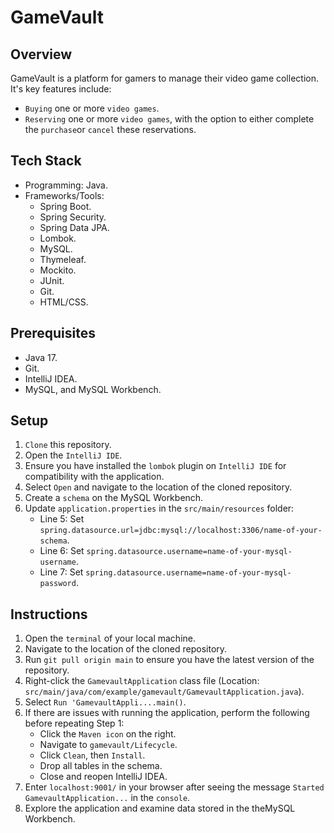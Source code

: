 # GameVault

## Overview
GameVault is a platform for gamers to manage their video game collection.
It's key features include:
- `Buying` one or more `video games`.
- `Reserving` one or more `video games`, with the option to either complete the `purchase`or `cancel` these reservations.

## Tech Stack
- Programming: Java.
- Frameworks/Tools: 
  - Spring Boot.
  - Spring Security.
  - Spring Data JPA.
  - Lombok.
  - MySQL.
  - Thymeleaf.
  - Mockito.
  - JUnit.
  - Git.
  - HTML/CSS.

## Prerequisites
- Java 17.
- Git.
- IntelliJ IDEA.
- MySQL, and MySQL Workbench.

## Setup
1. `Clone` this repository.
2. Open the `IntelliJ IDE`.
3. Ensure you have installed the `lombok` plugin on `IntelliJ IDE` for compatibility with the application.
4. Select `Open` and navigate to the location of the cloned repository.
5. Create a `schema` on the MySQL Workbench.
6. Update `application.properties` in the `src/main/resources` folder:
    - Line 5: Set `spring.datasource.url=jdbc:mysql://localhost:3306/name-of-your-schema`.
    - Line 6: Set `spring.datasource.username=name-of-your-mysql-username`.
    - Line 7: Set `spring.datasource.username=name-of-your-mysql-password`.

## Instructions
1. Open the `terminal` of your local machine.
2. Navigate to the location of the cloned repository.
3. Run `git pull origin main` to ensure you have the latest version of the repository.
4. Right-click the `GamevaultApplication` class file (Location: `src/main/java/com/example/gamevault/GamevaultApplication.java`).
5. Select `Run 'GamevaultAppli....main()`.
6. If there are issues with running the application, perform the following before repeating Step 1:
    - Click the `Maven icon` on the right.
    - Navigate to `gamevault/Lifecycle`.
    - Click `Clean`, then `Install`.
    - Drop all tables in the schema.
    - Close and reopen IntelliJ IDEA.
7. Enter `localhost:9001/` in your browser after seeing the message `Started GamevaultApplication...` in the `console`.
8. Explore the application and examine data stored in the theMySQL Workbench.
